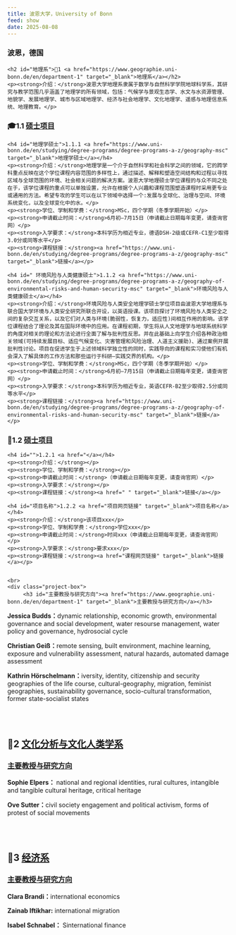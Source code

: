 ```yaml
---
title: 波恩大学，University of Bonn
feed: show
date: 2025-08-08
---
```


<html lang="zh">
<head>
    <meta charset="UTF-8">
    <title>波恩大学，University of Bonn</title>
    <link rel="stylesheet" href="/assets/css/CSS.css">
</head>
<body>
    <h3>波恩，德国</h3>

    <h2 id="地理系">🏫1 <a href="https://www.geographie.uni-bonn.de/en/department-1" target="_blank">地理系</a></h2>
    <p><strong>介绍：</strong>波恩大学地理系隶属于数学与自然科学学院地球科学系，其研究与教学范围几乎涵盖了地理学的所有领域，包括：气候学与景观生态学、水文与水资源管理、地貌学、发展地理学、城市与区域地理学、经济与社会地理学、文化地理学、遥感与地理信息系统、地理教育。</p>

<h3 id="硕士项目">🎓1.1 <a href="https://www.uni-bonn.de/en/studying/degree-programs/degree-programs-a-z/geography-msc
" target="_blank">硕士项目</a></h3>

    <h4 id="地理学硕士">1.1.1 <a href="https://www.uni-bonn.de/en/studying/degree-programs/degree-programs-a-z/geography-msc" target="_blank">地理学硕士</a></h4>
    <p><strong>介绍：</strong>地理学是一个介于自然科学和社会科学之间的领域，它的跨学科重点反映在这个学位课程内容范围的多样性上，通过描述、解释和塑造空间结构和过程以寻找区域与全球范围的环境、社会相关问题的解决方案。波恩大学地理硕士学位课程的与众不同之处在于，该学位课程的重点可以单独设置，允许在根据个人兴趣和课程范围塑造课程时采用更专业或通用的方法。希望专攻的学生可以在以下领域中选择一个:发展与全球化、治理与空间、环境系统变化，以及全球变化中的水。</p>
    <p><strong>学位、学制和学费：</strong>MSc，四个学期（冬季学期开始）</p>
    <p><strong>申请截止时间：</strong>6月初—7月15日（申请截止日期每年变更，请查询官网）</p>
    <p><strong>入学要求：</strong>本科学历为相近专业，德语DSH-2级或CEFR-C1至少取得3.0分或同等水平</p>
    <p><strong>课程链接：</strong><a href="https://www.uni-bonn.de/en/studying/degree-programs/degree-programs-a-z/geography-msc" target="_blank">链接</a></p>

    <h4 id=" 环境风险与人类健康硕士">1.1.2 <a href="https://www.uni-bonn.de/en/studying/degree-programs/degree-programs-a-z/geography-of-environmental-risks-and-human-security-msc" target="_blank">环境风险与人类健康硕士</a></h4>
    <p><strong>介绍：</strong>环境风险与人类安全地理学硕士学位项目由波恩大学地理系与联合国大学环境与人类安全研究所联合开设，以英语授课。该项目探讨了环境风险与人类安全之间的复杂交互关系，以及它们对人类与环境(脆弱性，恢复力，适应性)间相互作用的影响。该学位课程结合了理论及其在国际环境中的应用。在课程初期，学生将从人文地理学与地球系统科学的角度对相关的理论和方法论进行全面了解与批判性反思。并在此基础上向学生介绍各种政治相关领域(可持续发展目标、适应气候变化、灾害管理和风险治理、人道主义援助)、通过案例开展批判性讨论。项目在促进学生于上述领域科学独立性的同时，实践导向的课程和实习使他们有机会深入了解具体的工作方法和那些运行于科研—实践交界的机构。</p>
    <p><strong>学位、学制和学费：</strong>MSc，四个学期（冬季学期开始）</p>
    <p><strong>申请截止时间：</strong>6月初—7月15日（申请截止日期每年变更，请查询官网）</p>
    <p><strong>入学要求：</strong>本科学历为相近专业，英语CEFR-B2至少取得2.5分或同等水平</p>
    <p><strong>课程链接：</strong><a href="https://www.uni-bonn.de/en/studying/degree-programs/degree-programs-a-z/geography-of-environmental-risks-and-human-security-msc" target="_blank">链接</a></p>


<h3 id="硕士项目">📖1.2 <a href="" target="_blank">硕士项目</a></h3>

    <h4 id="">1.2.1 <a href="</a></h4>
    <p><strong>介绍：</strong></p>
    <p><strong>学位、学制和学费：</strong></p>
    <p><strong>申请截止时间：</strong>（申请截止日期每年变更，请查询官网）</p>
    <p><strong>入学要求：</strong></p>
    <p><strong>课程链接：</strong><a href=" " target="_blank">链接</a></p>

    <h4 id="项目名称">1.2.2 <a href="项目网页链接" target="_blank">项目名称</a></h4>
    <p><strong>介绍：</strong>该项目xxx</p>
    <p><strong>学位、学制和学费：</strong>学位xxx</p>
    <p><strong>申请截止时间：</strong>时间xxx（申请截止日期每年变更，请查询官网）</p>
    <p><strong>入学要求：</strong>要求xxx</p>
    <p><strong>课程链接：</strong><a href="课程网页链接" target="_blank">链接</a></p>

   
    <br>
    <div class="project-box">
         <h3 id="主要教授与研究方向"><a href="https://www.geographie.uni-bonn.de/en/department-1" target="_blank">主要教授与研究方向</a></h3>
<p><strong>Jessica Budds：</strong>dynamic relationship, economic growth, environmental governance and social development, water resourse management, water policy and governance, hydrosocial cycle</p>
        <p><strong>Christian Geiß：</strong>remote sensing, built environment, machine learning, exposure and vulnerability assessment, natural hazards, automated damage assessment</p>
        <p><strong>Kathrin Hörschelmann：</strong>iversity, identity, citizenship and security geographies of the life course, cultural-geography, migration, feminist geographies, sustainability governance, socio-cultural transformation, former state-socialist states</p>
    </div>
    <br>
    <br>

<h2 id="文化分析与文化人类学系">🏫2 <a href="https://www.iak.uni-bonn.de/en/institute/departments/cultural-anthropology" target="_blank">文化分析与文化人类学系</a></h2>

<div class="project-box">
         <h3 id="主要教授与研究方向"><a href="https://anthropology.ku.dk/" target="_blank">主要教授与研究方向</a></h3>
<p><strong>Sophie Elpers： </strong>national and regional identities, rural cultures, intangible and tangible cultural heritage, critical heritage</p>
        <p><strong>Ove Sutter：</strong>civil society engagement and political activism, forms of protest of social movements</p>
      
 </div>
<br>
<br>

<h2 id="经济系">🏫3 <a href="https://www.econ.uni-bonn.de/en/home" target="_blank">经济系</a></h2>

<div class="project-box">
         <h3 id="主要教授与研究方向"><a href="https://www.econ.uni-bonn.de/en/home" target="_blank">主要教授与研究方向</a></h3>
<p><strong>Clara Brandi：</strong>international economics</p>
        <p><strong>Zainab Iftikhar:</strong> international migration</p>
        <p><strong>Isabel Schnabel： </strong>Sinternational finance</p>
</div>

</body>
</html>
